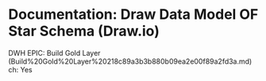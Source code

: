 # Documentation: Draw Data Model OF Star Schema (Draw.io)

DWH EPIC: Build Gold Layer (Build%20Gold%20Layer%20218c89a3b3b880b09ea2e00f89a2fd3a.md)
ch: Yes